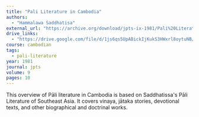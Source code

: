 ```yaml
---
title: "Pali Literature in Cambodia"
authors:
  - "Hammalawa Saddhatisa"
external_url: "https://archive.org/download/jpts-ix-1981/Pali%20Literature%20in%20Cambodia%20-%20H%20Saddhatissa_text.pdf"
drive_links:
  - "https://drive.google.com/file/d/1js6qs5UpABickIjKukS3HWxrl8oytuNB/view?usp=sharing"
course: cambodian
tags:
  - pali-literature
year: 1981
journal: jpts
volume: 9
pages: 10
---
```


This overview of Pāli literature in Cambodia is based on Saddhatissa's Pāli Literature of Southeast Asia. It covers vinaya, jātaka stories, devotional texts, and other biographical and doctrinal works.
